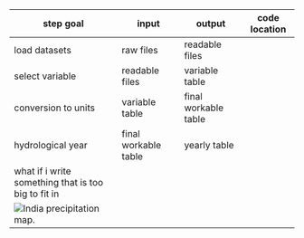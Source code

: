 |step goal|input|output|code location|
|---|---|---|---|
|load datasets|raw files|readable files||
|select variable|readable files|variable table||
|conversion to units|variable table|final workable table||
|hydrological year|final workable table|yearly table||
|what if i write something that is too big to fit in|||
|![India precipitation map.](https://s.w-x.co/util/image/w/in-monsoon_2022_forecast_imd.jpg?crop=16:9&width=980&format=pjpg&auto=webp&quality=60)|||